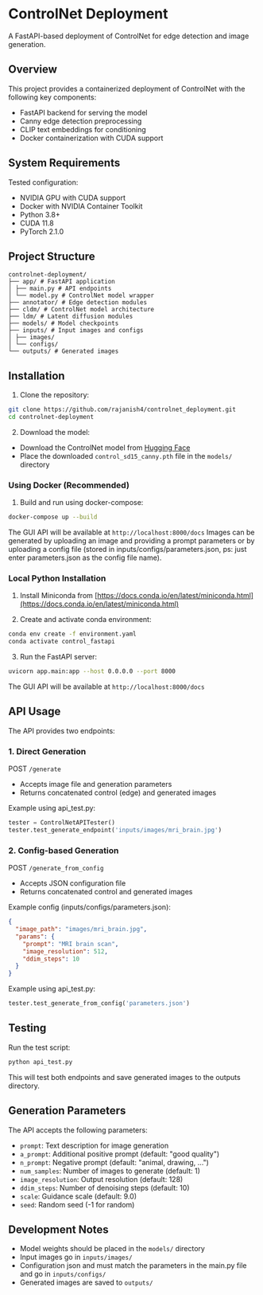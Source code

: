 # ControlNet Deployment

A FastAPI-based deployment of ControlNet for edge detection and image generation.

## Overview

This project provides a containerized deployment of ControlNet with the following key components:

- FastAPI backend for serving the model
- Canny edge detection preprocessing
- CLIP text embeddings for conditioning
- Docker containerization with CUDA support

## System Requirements

Tested configuration:
- NVIDIA GPU with CUDA support
- Docker with NVIDIA Container Toolkit
- Python 3.8+
- CUDA 11.8
- PyTorch 2.1.0

## Project Structure

```
controlnet-deployment/
├── app/ # FastAPI application
│ ├── main.py # API endpoints
│ └── model.py # ControlNet model wrapper
├── annotator/ # Edge detection modules
├── cldm/ # ControlNet model architecture
├── ldm/ # Latent diffusion modules
├── models/ # Model checkpoints
├── inputs/ # Input images and configs
│ ├── images/
│ └── configs/
└── outputs/ # Generated images
```

## Installation

1. Clone the repository:
```bash
git clone https://github.com/rajanish4/controlnet_deployment.git
cd controlnet-deployment
```

2. Download the model:
- Download the ControlNet model from [Hugging Face](https://huggingface.co/lllyasviel/ControlNet/blob/main/models/control_sd15_canny.pth)
- Place the downloaded `control_sd15_canny.pth` file in the `models/` directory

### Using Docker (Recommended)

1. Build and run using docker-compose:
```bash
docker-compose up --build
```

The GUI API will be available at `http://localhost:8000/docs`
Images can be generated by uploading an image and providing a prompt parameters or by uploading a config file (stored in inputs/configs/parameters.json, ps: just enter parameters.json as the config file name).

### Local Python Installation

1. Install Miniconda from [https://docs.conda.io/en/latest/miniconda.html](https://docs.conda.io/en/latest/miniconda.html)

2. Create and activate conda environment:
```bash
conda env create -f environment.yaml
conda activate control_fastapi
```

3. Run the FastAPI server:
```bash
uvicorn app.main:app --host 0.0.0.0 --port 8000
```

The GUI API will be available at `http://localhost:8000/docs`

## API Usage

The API provides two endpoints:

### 1. Direct Generation
POST `/generate`
- Accepts image file and generation parameters
- Returns concatenated control (edge) and generated images

Example using api_test.py:
```python
tester = ControlNetAPITester()
tester.test_generate_endpoint('inputs/images/mri_brain.jpg')
```

### 2. Config-based Generation
POST `/generate_from_config`
- Accepts JSON configuration file
- Returns concatenated control and generated images

Example config (inputs/configs/parameters.json):
```json
{
  "image_path": "images/mri_brain.jpg",
  "params": {
    "prompt": "MRI brain scan",
    "image_resolution": 512,
    "ddim_steps": 10
  }
}
```

Example using api_test.py:
```python
tester.test_generate_from_config('parameters.json')
```

## Testing

Run the test script:
```bash
python api_test.py
```

This will test both endpoints and save generated images to the outputs directory.

## Generation Parameters

The API accepts the following parameters:
- `prompt`: Text description for image generation
- `a_prompt`: Additional positive prompt (default: "good quality")
- `n_prompt`: Negative prompt (default: "animal, drawing, ...")
- `num_samples`: Number of images to generate (default: 1)
- `image_resolution`: Output resolution (default: 128)
- `ddim_steps`: Number of denoising steps (default: 10)
- `scale`: Guidance scale (default: 9.0)
- `seed`: Random seed (-1 for random)


## Development Notes

- Model weights should be placed in the `models/` directory
- Input images go in `inputs/images/`
- Configuration json and must match the parameters in the main.py file and go in `inputs/configs/`
- Generated images are saved to `outputs/`